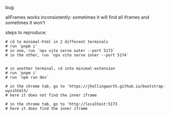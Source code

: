 bug:

allFrames works inconsistently: sometimes it will find all iframes and sometimes it won't

steps to reproduce:

```
# cd to minimal-html in 2 different terminals
# run 'pnpm i'
# in one, run `npx vite serve outer --port 5173`
# in the other, run `npx vite serve inner --port 5174`


# in another terminal, cd into minimal-extension
# run 'pnpm i'
# run `npm run dev`

# in the chrome tab, go to 'https://jhollingworth.github.io/bootstrap-wysihtml5/
# here it does not find the inner iframe 

# in the chrome tab, go to 'http://localhost:5173
# here it does find the inner iframe
```

